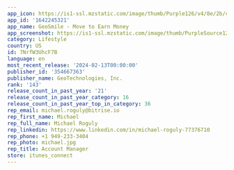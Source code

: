 ```yaml
---
app_icon: https://is1-ssl.mzstatic.com/image/thumb/Purple126/v4/8e/2b/c5/8e2bc59a-9d3c-6a14-69db-15806ecc2e45/AppIcon-1x_U007emarketing-0-5-0-85-220.png/1024x1024bb.png
app_id: '1642245321'
app_name: GeoSmile - Move to Earn Money
app_screenshot: https://is1-ssl.mzstatic.com/image/thumb/PurpleSource126/v4/73/07/3b/73073b81-2e3c-fe02-6884-6c3bdb2b7f65/9d512579-4a63-4d12-b18b-9cb48fe67f9c_65-img01.png/1284x2778bb.png
category: Lifestyle
country: US
id: 7NrfW3UhcF7B
language: en
most_recent_release: '2024-02-13T00:00:00'
publisher_id: '354667363'
publisher_name: GeoTechnologies, Inc.
rank: '143'
release_count_in_past_year: '21'
release_count_in_past_year_category: 16
release_count_in_past_year_top_in_category: 36
rep_email: michael.roguly@bitrise.io
rep_first_name: Michael
rep_full_name: Michael Roguly
rep_linkedin: https://www.linkedin.com/in/michael-roguly-77376710
rep_phone: +1 949-233-3404
rep_photo: michael.jpg
rep_title: Account Manager
store: itunes_connect
---
```


